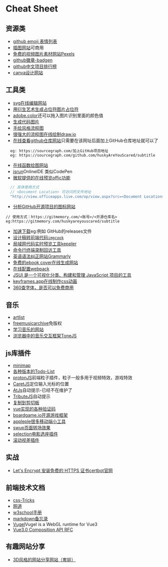 # Cheat Sheet

## 资源类
* [github emoji 表情列表](https://www.cnblogs.com/takeurhand/p/6940135.html)
* [插图网站](https://undraw.co/illustrations)可商用
* [免费的视频图片素材网站Pexels](https://www.pexels.com/zh-cn/)
* [github徽章-badgen](https://badgen.net/)
* [github中文项目排行榜](https://github.com/kon9chunkit/GitHub-Chinese-Top-Charts)
* [canva设计网站](https://www.canva.com/join/heads-locate-foam)

## 工具类
* [svg在线编辑网站](https://www.zhangxinxu.com/sp/svg/)
* [用衍生艺术生成占位符图片占位符](https://generative-placeholders.glitch.me/)
* [adobe.color](https://color.adobe.com/zh/create/color-wheel/)还可以拖入图片识别里面的颜色值
* [生成代码图片](https://carbon.now.sh/)
* [手绘风格流程图](https://excalidraw.com)
* [很强大的流程图在线绘制draw.io](https://www.draw.io/)
* [在线查看github仓库网站](https://sourcegraph.com)只需要在该网址后面加上GitHub仓库地址就可以了
```
  eg: https://sourcegraph.com/加上GitHub项目地址
  eg: https://sourcegraph.com/github.com/huskyAreYouScared/subtitle
```
* [在线函数绘图网站](https://helloacm.com/tools/math-plot-graph/)
* [jsrun](http://jsrun.net/new)OnlineIDE 类似CodePen
* [微软提供的在线预览offic功能](https://www.microsoft.com/en-us/microsoft-365/blog/2013/04/10/office-web-viewer-view-office-documents-in-a-browser/?eu=true)
```js
  // 具体使用方式
  // <Document Location> 可访问的文件地址
  "http://view.officeapps.live.com/op/view.aspx?src=<Document Location>"
``` 
* [分析GitHub开源项目的图标网站](https://gitmemory.com/) 
```
// 使用方式：https://gitmemory.com/<账号>/<开源仓库名>
eg:https://gitmemory.com/huskyareyouscared/subtitle
```
* [加速下载](https://d.serctl.com/)eg:例如 GitHub的releases文件
* [设计稿转前端代码`imgcook`](https://www.imgcook.com/)
* [局域网代码实时预览工具keppler](https://brunosimon.github.io/keppler/)
* [命令行终端录制回访工具](https://github.com/JavaCS3/xterm-player)
* [英语语法纠正网站Grammarly](https://app.grammarly.com/)
* [免费的ebook cover在线生成网站](https://diybookcovers.com/3Dmockups/)
* [在线配置webpack](https://createapp.dev/)
* [JSUI 是一个可视化分类、构建和管理 JavaScript 项目的工具](https://github.com/kitze/JSUI)
* [keyframes.app在线制作css动画](https://keyframes.app/)
* [360查字体，是否可以免费商用](https://fonts.safe.360.cn/)

## 音乐
* [artlist](https://artlist.io)
* [freemusicarchive](https://freemusicarchive.org/)免版权
* [学习音乐的网站](https://learningmusic.ableton.com/zh/index.html)
* [浏览器中的音乐交互框架ToneJS](https://tonejs.github.io/)

## js库插件
* [minimap](https://github.com/lrsjng/pagemap)
* [各种版本的Todo-List](http://todomvc.com/)
* [protonJS](https://drawcall.github.io/Proton/)前端粒子插件，粒子一般多用于视频特效，游戏特效
* [CaretJS](http://ichord.github.io/Caret.js/)定位输入光标的位置
* [AtJs](https://github.com/ichord/At.js)自动提示-已经不在维护了
* [TributeJS](https://github.com/zurb/tribute)自动提示
* [复制到剪切板](https://clipboardjs.com/)
* [vue实现的各种验证码](前端复制插件)
* [boardgame.io开源游戏框架](https://boardgame.io/)
* [appleple很多移动端小工具](https://appleple.github.io/)
* [swup页面转场效果](https://github.com/swup/swup)
* [selection电影选座插件](https://github.com/Simonwep/selection)
* [滚动视差插件](https://scroll-out.github.io/)

## 实战
* [Let's Encrypt 安装免费的 HTTPS 证书](https://www.jitao.tech/blog/2020/01/sre-lets-encrypt/)[certbot官网](https://certbot.eff.org)

## 前端技术文档
* [css-Tricks](https://css-tricks.com/)
* [网道](https://wangdoc.com/)
* [w3school手册](https://www.w3schools.com/)
* [markdown备忘录](https://segmentfault.com/markdown)
* [Vugel](https://vugel.planning.nl/)Vugel is a WebGL runtime for Vue3
* [Vue3.0 Composition API RFC](https://composition-api.vuejs.org/#summary)

## 有趣网站分享
* [3D风格的网站分享网站（套娃）](https://bruno-simon.com/)
